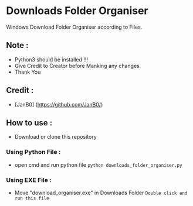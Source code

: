 # Downloads Folder Organiser
Windows Download Folder Organiser according to Files.
## Note :
* Python3 should be installed !!!
* Give Credit to Creator before Manking any changes.
* Thank You
## Credit :
* [JanB0] (https://github.com/JanB0/)
## How to use :
* Download or clone this repository
### Using Python File :
* open cmd and run python file
```python downloads_folder_organiser.py```
### Using EXE File :
* Move "download_organiser.exe" in Downloads Folder
```Double click and run this file```
